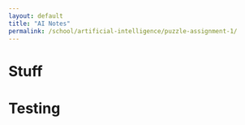 ```yaml
---
layout: default
title: "AI Notes"
permalink: /school/artificial-intelligence/puzzle-assignment-1/
---
```



# Stuff

# Testing